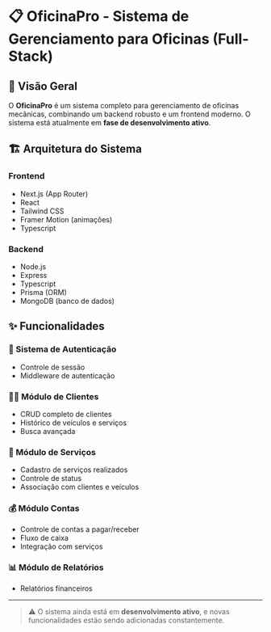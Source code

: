 # 📋 OficinaPro - Sistema de Gerenciamento para Oficinas (Full-Stack)

## 🚀 Visão Geral

O **OficinaPro** é um sistema completo para gerenciamento de oficinas mecânicas, combinando um backend robusto e um frontend moderno. O sistema está atualmente em **fase de desenvolvimento ativo**.

## 🏗️ Arquitetura do Sistema

### Frontend
- Next.js (App Router)
- React
- Tailwind CSS
- Framer Motion (animações)
- Typescript

### Backend
- Node.js
- Express
- Typescript
- Prisma (ORM)
- MongoDB (banco de dados)

## ✨ Funcionalidades

### 🔑 Sistema de Autenticação
- Controle de sessão
- Middleware de autenticação

### 🧑‍🔧 Módulo de Clientes
- CRUD completo de clientes
- Histórico de veículos e serviços
- Busca avançada

### 🔧 Módulo de Serviços
- Cadastro de serviços realizados
- Controle de status
- Associação com clientes e veículos

### 💰 Módulo Contas
- Controle de contas a pagar/receber
- Fluxo de caixa
- Integração com serviços

### 📊 Módulo de Relatórios
- Relatórios financeiros

---

> ⚠️ O sistema ainda está em **desenvolvimento ativo**, e novas funcionalidades estão sendo adicionadas constantemente.
